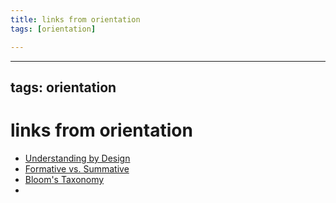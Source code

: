 ```yaml
---
title: links from orientation
tags: [orientation]

---
```


---
tags: orientation
---

# links from orientation
* [Understanding by Design](https://cft.vanderbilt.edu/guides-sub-pages/understanding-by-design/)
* [Formative vs. Summative](https://www.gre.ac.uk/learning-teaching/assessment/assessment/design/formative-vs-summative)
* [Bloom's Taxonomy](https://cft.vanderbilt.edu/guides-sub-pages/blooms-taxonomy/)
* 